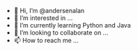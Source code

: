 - 👋 Hi, I’m @andersenalan
- 👀 I’m interested in ...
- 🌱 I’m currently learning Python and Java
- 💞️ I’m looking to collaborate on ...
- 📫 How to reach me ...

<!---
andersenalan/andersenalan is a ✨ special ✨ repository because its `README.md` (this file) appears on your GitHub profile.
You can click the Preview link to take a look at your changes.
--->
